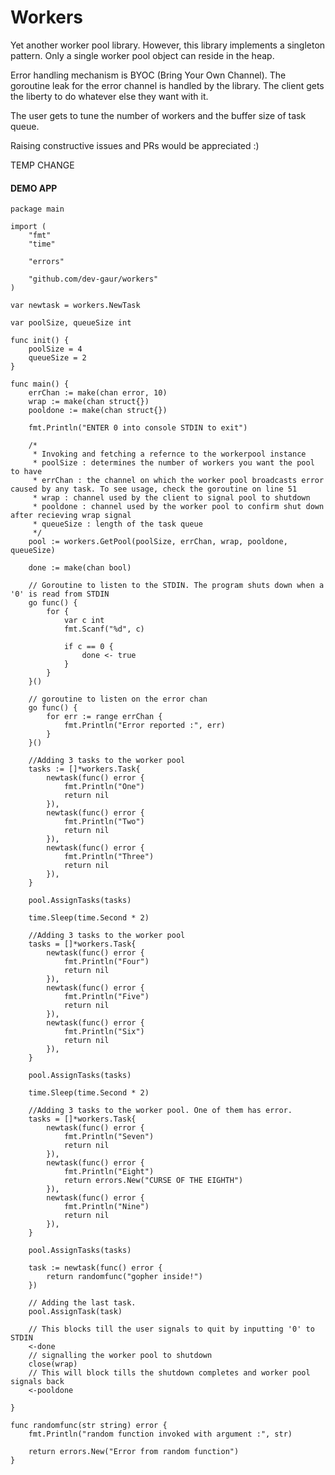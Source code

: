 # Workers

Yet another worker pool library.
However, this library implements a singleton pattern. Only a single worker pool object can reside in the heap.

Error handling mechanism is BYOC (Bring Your Own Channel). The goroutine leak for the error channel is handled by the library.
The client gets the liberty to do whatever else they want with it.

The user gets to tune the number of workers and the buffer size of task queue.

Raising constructive issues and PRs would be appreciated :)

TEMP CHANGE
#### DEMO APP

```
package main

import (
	"fmt"
	"time"

	"errors"

	"github.com/dev-gaur/workers"
)

var newtask = workers.NewTask

var poolSize, queueSize int

func init() {
	poolSize = 4
	queueSize = 2
}

func main() {
	errChan := make(chan error, 10)
	wrap := make(chan struct{})
	pooldone := make(chan struct{})

	fmt.Println("ENTER 0 into console STDIN to exit")

	/*
	 * Invoking and fetching a refernce to the workerpool instance
	 * poolSize : determines the number of workers you want the pool to have
	 * errChan : the channel on which the worker pool broadcasts error caused by any task. To see usage, check the goroutine on line 51
	 * wrap : channel used by the client to signal pool to shutdown
	 * pooldone : channel used by the worker pool to confirm shut down after recieving wrap signal
	 * queueSize : length of the task queue
	 */
	pool := workers.GetPool(poolSize, errChan, wrap, pooldone, queueSize)

	done := make(chan bool)

	// Goroutine to listen to the STDIN. The program shuts down when a '0' is read from STDIN
	go func() {
		for {
			var c int
			fmt.Scanf("%d", c)

			if c == 0 {
				done <- true
			}
		}
	}()

	// goroutine to listen on the error chan
	go func() {
		for err := range errChan {
			fmt.Println("Error reported :", err)
		}
	}()

	//Adding 3 tasks to the worker pool
	tasks := []*workers.Task{
		newtask(func() error {
			fmt.Println("One")
			return nil
		}),
		newtask(func() error {
			fmt.Println("Two")
			return nil
		}),
		newtask(func() error {
			fmt.Println("Three")
			return nil
		}),
	}

	pool.AssignTasks(tasks)

	time.Sleep(time.Second * 2)

	//Adding 3 tasks to the worker pool
	tasks = []*workers.Task{
		newtask(func() error {
			fmt.Println("Four")
			return nil
		}),
		newtask(func() error {
			fmt.Println("Five")
			return nil
		}),
		newtask(func() error {
			fmt.Println("Six")
			return nil
		}),
	}

	pool.AssignTasks(tasks)

	time.Sleep(time.Second * 2)

	//Adding 3 tasks to the worker pool. One of them has error.
	tasks = []*workers.Task{
		newtask(func() error {
			fmt.Println("Seven")
			return nil
		}),
		newtask(func() error {
			fmt.Println("Eight")
			return errors.New("CURSE OF THE EIGHTH")
		}),
		newtask(func() error {
			fmt.Println("Nine")
			return nil
		}),
	}

	pool.AssignTasks(tasks)

	task := newtask(func() error {
		return randomfunc("gopher inside!")
	})

	// Adding the last task.
	pool.AssignTask(task)

	// This blocks till the user signals to quit by inputting '0' to STDIN
	<-done
	// signalling the worker pool to shutdown
	close(wrap)
	// This will block tills the shutdown completes and worker pool signals back
	<-pooldone

}

func randomfunc(str string) error {
	fmt.Println("random function invoked with argument :", str)

	return errors.New("Error from random function")
}
```
